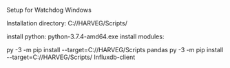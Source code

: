 Setup for Watchdog Windows

Installation directory: C://HARVEG/Scripts/

install python:
python-3.7.4-amd64.exe
install modules:

py -3 -m pip install --target=C://HARVEG/Scripts pandas
py -3 -m pip install --target=C://HARVEG/Scripts/ Influxdb-client
